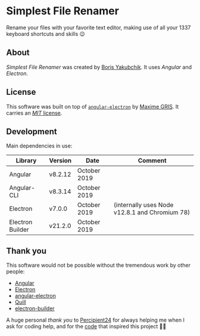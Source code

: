 # Simplest File Renamer

Rename your files with your favorite text editor, making use of all your 1337 keyboard shortcuts and skills 😉

## About

*Simplest File Renamer* was created by [Boris Yakubchik](https://videohubapp.com/about.html). It uses _Angular_ and _Electron_.

## License

This software was built on top of [`angular-electron`](https://github.com/maximegris/angular-electron) by [Maxime GRIS](https://github.com/maximegris). It carries an [_MIT_ license](LICENSE).

## Development

Main dependencies in use:

| Library     | Version  | Date         | Comment |
| ----------- | -------- | -----------  | ------- |
| Angular     | v8.2.12  | October 2019 |         |
| Angular-CLI | v8.3.14  | October 2019 |         |
| Electron    | v7.0.0   | October 2019 | (internally uses Node v12.8.1 and Chromium 78) |
| Electron Builder | v21.2.0 | October 2019 |     |

## Thank you

This software would not be possible without the tremendous work by other people:

 - [Angular](https://github.com/angular/angular)
 - [Electron](https://github.com/electron/electron)
 - [angular-electron](https://github.com/maximegris/angular-electron)
 - [Quill](https://github.com/quilljs/quill)
 - [electron-builder](https://github.com/electron-userland/electron-builder)

A huge personal _thank you_ to [Percipient24](https://github.com/Percipient24) for always helping me when I ask for coding help, and for the [code](https://codepen.io/percipient24/pen/eEBOjG) that inspired this project 🙇‍♂️
